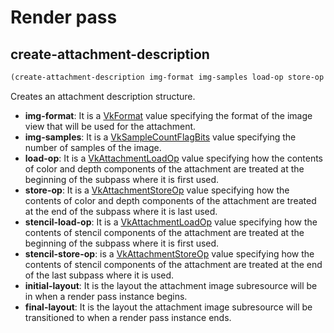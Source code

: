 
# Render pass

## create-attachment-description

```lisp
(create-attachment-description img-format img-samples load-op store-op stencil-load-op stencil-store-op initial-layout final-layout)
```

Creates an attachment description structure.

* **img-format**: It is a [VkFormat](https://www.khronos.org/registry/vulkan/specs/1.3-extensions/man/html/VkFormat.html) value specifying the format of the image view that will be used for the attachment.
* **img-samples**: It is a [VkSampleCountFlagBits](https://www.khronos.org/registry/vulkan/specs/1.3-extensions/man/html/VkSampleCountFlagBits.html) value specifying the number of samples of the image.
* **load-op**: It is a [VkAttachmentLoadOp](https://www.khronos.org/registry/vulkan/specs/1.3-extensions/man/html/VkAttachmentLoadOp.html) value specifying how the contents of color and depth components of the attachment are treated at the beginning of the subpass where it is first used.
* **store-op**: It is a [VkAttachmentStoreOp](https://www.khronos.org/registry/vulkan/specs/1.3-extensions/man/html/VkAttachmentStoreOp.html) value specifying how the contents of color and depth components of the attachment are treated at the end of the subpass where it is last used.
* **stencil-load-op**: It is a [VkAttachmentLoadOp](https://www.khronos.org/registry/vulkan/specs/1.3-extensions/man/html/VkAttachmentLoadOp.html) value specifying how the contents of stencil components of the attachment are treated at the beginning of the subpass where it is first used.
* **stencil-store-op**: is a [VkAttachmentStoreOp](https://www.khronos.org/registry/vulkan/specs/1.3-extensions/man/html/VkAttachmentStoreOp.html) value specifying how the contents of stencil components of the attachment are treated at the end of the last subpass where it is used.
* **initial-layout**: It is the layout the attachment image subresource will be in when a render pass instance begins.
* **final-layout**: It is the layout the attachment image subresource will be transitioned to when a render pass instance ends.
